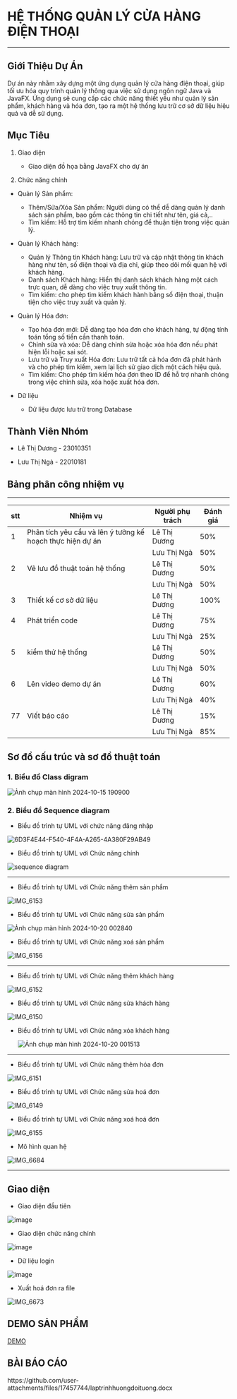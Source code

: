 <h1>HỆ THỐNG QUẢN LÝ CỬA HÀNG ĐIỆN THOẠI</h1>

 ---


<h2>Giới Thiệu Dự Án</h2>
 Dự án này nhằm xây dựng một ứng dụng quản lý cửa hàng điện thoại, giúp tối ưu hóa quy trình quản lý thông qua việc sử dụng ngôn ngữ Java và JavaFX. Ứng dụng sẽ cung cấp các chức năng thiết yếu như quản lý sản phẩm, khách hàng và hóa đơn, tạo ra một hệ thống lưu trữ cơ sở dữ liệu hiệu quả và dễ sử dụng.
 

 <h2>Mục Tiêu</h2>

 1. Giao diện

    - Giao diện đồ họa bằng JavaFX cho dự án
      
2. Chức năng chính
   

+ Quản lý Sản phẩm:


    - Thêm/Sửa/Xóa Sản phẩm: Người dùng có thể dễ dàng quản lý danh sách sản phẩm, bao gồm các thông tin chi tiết như tên, giá cả,..
    - Tìm kiếm: Hỗ trợ tìm kiếm nhanh chóng để thuận tiện trong việc quản lý.
  
+ Quản lý Khách hàng:
    - Quản lý Thông tin Khách hàng: Lưu trữ và cập nhật thông tin khách hàng như tên, số điện thoại và địa chỉ, giúp theo dõi mối quan hệ với khách hàng.
    - Danh sách Khách hàng: Hiển thị danh sách khách hàng một cách trực quan, dễ dàng cho việc truy xuất thông tin.
    - Tìm kiếm: cho phép tìm kiếm khách hành bằng số điện thoại, thuận tiện cho việc truy xuất và quản lý.


+ Quản lý Hóa đơn:
    - Tạo hóa đơn mới: Dễ dàng tạo hóa đơn cho khách hàng, tự động tính toán tổng số tiền cần thanh toán.
    - Chỉnh sửa và xóa: Dễ dàng chỉnh sửa hoặc xóa hóa đơn nếu phát hiện lỗi hoặc sai sót.
    - Lưu trữ và Truy xuất Hóa đơn: Lưu trữ tất cả hóa đơn đã phát hành và cho phép tìm kiếm, xem lại lịch sử giao dịch một cách hiệu quả.
    - Tìm kiếm: Cho phép tìm kiếm hóa đơn theo ID để hỗ trợ nhanh chóng trong việc chỉnh sửa, xóa hoặc xuất hóa đơn.
 
+ Dữ liệu
    - Dữ liệu được lưu trữ trong Database



<h2> Thành Viên Nhóm </h2>

   - Lê Thị Dương -	23010351 
     
   - Lưu Thị Ngà  - 22010181

<h2>Bảng phân công nhiệm vụ </h2>


---
| stt |          Nhiệm vụ             |   Người phụ trách  | Đánh giá |
|-----|-------------------------------|--------------------|----------|
|  1  | Phân tích yêu cầu và lên ý tưởng kế hoạch thực hiện dự án|Lê Thị Dương| 50% |
|     |                                                          |Lưu Thị Ngà | 50% |
|  2  |    Vẽ lưu đồ thuật toán hệ thống                         |Lê Thị Dương| 50% |
|     |                                                          |Lưu Thị Ngà | 50% |
|  3  |    Thiết kế cơ sở dữ liệu                                |Lê Thị Dương| 100%|
|  4  |    Phát triển code                                       |Lê Thị Dương| 75% |
|     |                                                          |Lưu Thị Ngà | 25% |
|  5  |    kiểm thử hệ thống                                     |Lê Thị Dương| 50% |
|     |                                                          |Lưu Thị Ngà | 50% |
|  6  |    Lên video demo dự án                                  |Lê Thị Dương| 60% |
|     |                                                          |Lưu Thị Ngà | 40% |
|  77  |    Viết báo cáo                                          |Lê Thị Dương| 15% |
|     |                                                          |Lưu Thị Ngà | 85% |















<h2>Sơ đồ cấu trúc và sơ đồ thuật toán </h2>

<h3>1. Biểu đồ Class digram </h3>

![Ảnh chụp màn hình 2024-10-15 190900](https://github.com/user-attachments/assets/e8e2230c-974a-48b4-9e5e-7d773449a7bb)


<h3>2. Biểu đồ Sequence diagram</h3>

- Biểu đồ trình tự UML với chức năng đăng nhập

![6D3F4E44-F540-4F4A-A265-4A380F29AB49](https://github.com/user-attachments/assets/0098b0d6-6cdd-44eb-aa3d-a0fb1b8c61a6)



- Biểu đồ trình tự UML với Chức năng chính

![sequence diagram](https://github.com/user-attachments/assets/719e9722-34ee-4d31-9343-74a49ec612ca)

---


- Biểu đồ trình tự UML với Chức năng thêm sản phẩm


![IMG_6153](https://github.com/user-attachments/assets/629de7f0-8bba-44ae-882c-4434ab840147)



- Biểu đồ trình tự UML với Chức năng sửa sản phẩm 


![Ảnh chụp màn hình 2024-10-20 002840](https://github.com/user-attachments/assets/5b974a3b-d53a-4cc1-bcb4-38b48ed08c73)




- Biểu đồ trình tự UML với Chức năng xoá sản phẩm

![IMG_6156](https://github.com/user-attachments/assets/5e34ebab-fa94-444a-a764-46ac53bc3060)

---


- Biểu đồ trình tự UML với Chức năng thêm khách hàng

![IMG_6152](https://github.com/user-attachments/assets/6a09f46d-e26f-48f6-a684-5d4322e458c4)




- Biểu đồ trình tự UML với Chức năng sửa khách hàng

![IMG_6150](https://github.com/user-attachments/assets/a9c88254-6707-4cfb-ae3a-40f591b756a8)



- Biểu đồ trình tự UML với Chức năng xóa khách hàng

  ![Ảnh chụp màn hình 2024-10-20 001513](https://github.com/user-attachments/assets/1ab721ed-6146-4ec4-8364-9e3f0f65f36d)

---


- Biểu đồ trình tự UML với Chức năng thêm hóa đơn

![IMG_6151](https://github.com/user-attachments/assets/76e9746f-3ae4-4d73-a0a6-93b31cebed55)




- Biểu đồ trình tự UML với Chức năng sửa hoá đơn
  

![IMG_6149](https://github.com/user-attachments/assets/ab203a23-30eb-4c94-a9ef-3c2597e9f758)




- Biểu đồ trình tự UML với Chức năng xoá hoá đơn
  

![IMG_6155](https://github.com/user-attachments/assets/e6b44bcb-2601-433b-8926-7d813ba400c2)


- Mô hình quan hệ

![IMG_6684](https://github.com/user-attachments/assets/51b5fc6e-144b-4998-b1aa-d4601cdd26b1)

  


---



<h2> Giao diện </h2>

 + Giao diện đầu tiên
 

![image](https://github.com/user-attachments/assets/76df609d-833d-4f10-ba36-e5968e56144f)



 + Giao diện chức năng chính
   
![image](https://github.com/user-attachments/assets/d09439a7-b18a-4708-a533-8dca8eea7ee8)



 + Dữ liệu login

![image](https://github.com/user-attachments/assets/3c0da441-b469-437e-9c0d-756e25e0fc5a)

 + Xuất hoá đơn ra file


![IMG_6673](https://github.com/user-attachments/assets/0ad02ebf-ec8a-4717-83f7-3f4ac107138b)


<h2>DEMO SẢN PHẨM</h2>

[DEMO](https://youtu.be/MJElhcTYSIQ?feature=shared)

<h2>BÀI BÁO CÁO</h2>
https://github.com/user-attachments/files/17457744/laptrinhhuongdoituong.docx





